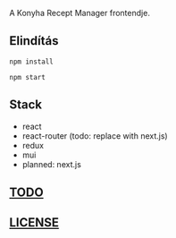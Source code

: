 A Konyha Recept Manager frontendje.

## Elindítás

```
npm install
```

```
npm start
```

## Stack

- react
- react-router (todo: replace with next.js)
- redux
- mui
- planned: next.js

## [TODO](./TODO.md)

## [LICENSE](./LICENSE)

